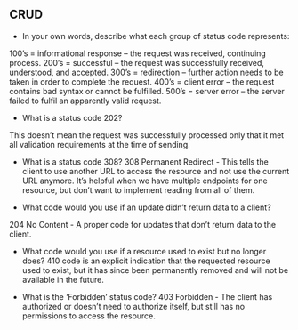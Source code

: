 ## CRUD

+ In your own words, describe what each group of status code represents:

100’s = informational response – the request was received, continuing process.
200’s = successful – the request was successfully received, understood, and accepted.
300’s = redirection – further action needs to be taken in order to complete the request.
400’s = client error – the request contains bad syntax or cannot be fulfilled.
500’s = server error – the server failed to fulfil an apparently valid request.

+ What is a status code 202?

This doesn’t mean the request was successfully processed only that it met all validation requirements at the time of sending.

+ What is a status code 308?
308 Permanent Redirect - This tells the client to use another URL to access the resource and not use the current URL anymore. It’s helpful when we have multiple endpoints for one resource, but don’t want to implement reading from all of them.

+ What code would you use if an update didn’t return data to a client?

204 No Content - A proper code for updates that don’t return data to the client.

+ What code would you use if a resource used to exist but no longer does?
410 code is an explicit indication that the requested resource used to exist, but it has since been permanently removed and will not be available in the future.

+ What is the ‘Forbidden’ status code?
403 Forbidden - The client has authorized or doesn’t need to authorize itself, but still has no permissions to access the resource.